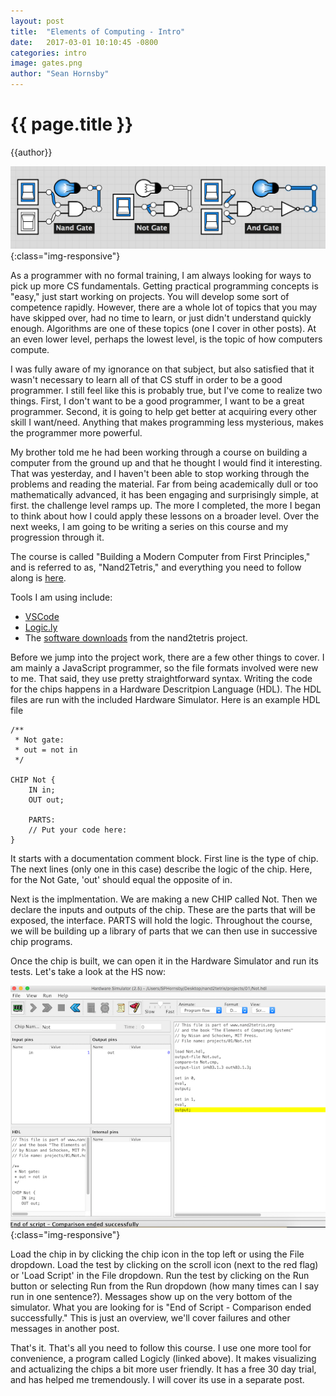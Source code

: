 ```yaml
---
layout: post
title:  "Elements of Computing - Intro"
date:   2017-03-01 10:10:45 -0800
categories: intro
image: gates.png
author: "Sean Hornsby"
---
```


{{ page.title }}
================
{{author}}

![Splash](/images/EoC1.png){:class="img-responsive"}

As a programmer with no formal training, I am always looking for ways
to pick up more CS fundamentals. Getting practical programming concepts is "easy,"
just start working on projects. You will develop some sort of competence rapidly.
However, there are a whole lot of topics that you may have skipped over, had no
time to learn, or just didn't understand quickly enough. Algorithms are one of these
topics (one I cover in other posts). At an even lower level, perhaps the lowest level, is
the topic of how computers compute.

I was fully aware of my ignorance on that subject, but also satisfied that it wasn't necessary
to learn all of that CS stuff in order to be a good programmer. I still feel like this is
probably true, but I've come to realize two things. First, I don't want to be a good programmer,
I want to be a great programmer. Second, it is going to help get better at acquiring every other
skill I want/need. Anything that makes programming less mysterious, makes the programmer more
powerful.

My brother told me he had been working through a course on building a computer from the ground up
and that he thought I would find it interesting. That was yesterday, and I haven't been able to stop
working through the problems and reading the material. Far from being academically dull or too mathematically
advanced, it has been engaging and surprisingly simple, at first. the challenge level ramps up. The more
I completed, the more I began to think about how I could apply these lessons on a broader level. Over
the next weeks, I am going to be writing a series on this course and my progression through it. 

The course is called "Building a Modern Computer from First Principles," and is referred to as, "Nand2Tetris," and
everything you need to follow along is <a href="http://www.nand2tetris.org/">here</a>.

Tools I am using include:
* [VSCode](https://code.visualstudio.com/download)
* [Logic.ly](https://logic.ly/download/)
* The [software downloads](http://www.nand2tetris.org/software.php) from the nand2tetris project.

Before we jump into the project work, there are a few other things to cover. I am
mainly a JavaScript programmer, so the file formats involved were new to me. That
said, they use pretty straightforward syntax. Writing the code for the chips happens
in a Hardware Descritpion Language (HDL). The HDL files are run with the included
Hardware Simulator. Here is an example HDL file

```
/**
 * Not gate:
 * out = not in
 */

CHIP Not {
    IN in;
    OUT out;

    PARTS:
    // Put your code here:
}
```

It starts with a documentation comment block. First line is the type of chip. The next
lines (only one in this case) describe the logic of the chip. Here, for the Not Gate,
'out' should equal the opposite of in.

Next is the implmentation. We are making a new CHIP called Not. Then we declare the
inputs and outputs of the chip. These are the parts that will be exposed, the interface.
PARTS will hold the logic. Throughout the course, we will be building up a library of
parts that we can then use in successive chip programs.

Once the chip is built, we can open it in the Hardware Simulator and run its tests. Let's
take a look at the HS now:

![Hardware Simulator](/images/HS-intro.png){:class="img-responsive"}

Load the chip in by clicking the chip icon in the top left or using the File dropdown.
Load the test by clicking on the scroll icon (next to the red flag) or 'Load Script'
in the File dropdown. Run the test by clicking on the Run button or selecting Run from
the Run dropdown (how many times can I say run in one sentence?). Messages show up on the
very bottom of the simulator. What you are looking for is "End of Script - Comparison
ended successfully." This is just an overview, we'll cover failures and other messages
in another post.

That's it. That's all you need to follow this course. I use one more tool for convenience,
a program called Logicly (linked above). It makes visualizing and actualizing the chips
a bit more user friendly. It has a free 30 day trial, and has helped me tremendously. I
will cover its use in a separate post.